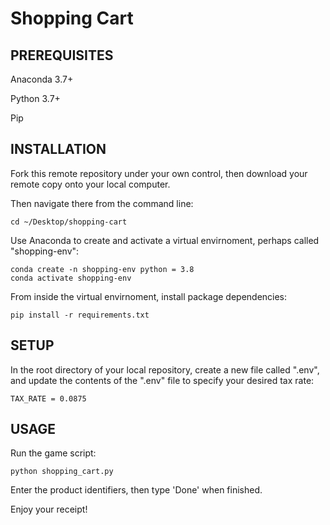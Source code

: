 # Shopping Cart

## PREREQUISITES

Anaconda 3.7+

Python 3.7+

Pip

## INSTALLATION

Fork this remote repository under your own control, then download your remote copy onto your local computer. 

Then navigate there from the command line:

```
cd ~/Desktop/shopping-cart
```

Use Anaconda to create and activate a virtual envirnoment, perhaps called "shopping-env":

```
conda create -n shopping-env python = 3.8
conda activate shopping-env
```

From inside the virtual envirnoment, install package dependencies:

```
pip install -r requirements.txt
```

## SETUP

In the root directory of your local repository, create a new file called ".env", and update the contents of the ".env" file to specify your desired tax rate:

```
TAX_RATE = 0.0875
```

## USAGE 

Run the game script:

```
python shopping_cart.py
```

Enter the product identifiers, then type 'Done' when finished.

Enjoy your receipt!